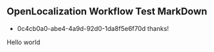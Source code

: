 ## OpenLocalization Workflow Test MarkDown
* 0c4cb0a0-abe4-4a9d-92d0-1da8f5e6f70d 
thanks!

Hello world